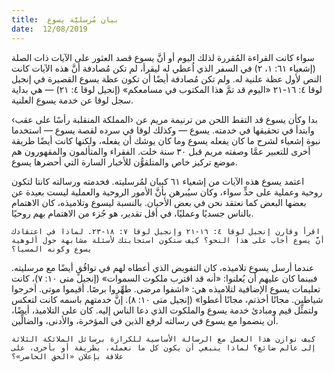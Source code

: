 ```yaml
---
title:  بيان مُرسليَّة يسوع
date:  12/08/2019
---
```


سواء كانت القراءة المُقررة لذلك اليوم أو أنَّ يسوع قصد العثور على الآيات ذات الصلة (إشعياء ٦١: ١، ٢) في السفر الذي اُعطي له ليقرأ، لم تكن مُصادفة أنَّ هذه الآيات كانت النص لأول عظة علنية له. ولم تكن مُصادفة أيضًا أن تكون عظة يسوع القصيرة في إنجيل لوقا ٤: ١٦-٢١ «اليوم قد تمَّ هذا المكتوب في مسامعكم» (إنجيل لوقا ٤: ٢١) — هي بداية سجل لوقا عن خدمة يسوع العلنية.

بدا وكأن يسوع قد التقط اللحن من ترنيمة مريم عن ‹المملكة المنقلبة رأسًا على عقب› وابتدأ في تحقيقها في خدمته. يسوع — وكذلك لوقا في سرده لقصة يسوع — استخدما نبوة إشعياء لشرح ما كان يفعله يسوع وما كان يوشك أن يفعله، ولكنها كانت أيضًا طريقة أخرى للتعبير عمَّا وصفته مريم قبل ٣٠ سنة خلت. الفقراء والمتألمون والمقهورون هم موضع تركيز خاص والمتلقوُّن للأخبار السارة التي أحضرها يسوع.

اعتمد يسوع هذه الآيات من إشعياء ٦١ كبيان لمُرسليته. فخدمته ورسالته كانتا لتكون روحية وعملية على حدٍّ سواء، وكان سيُبرهن بأنَّ الأمور الروحية والعملية ليست بعيدة عن بعضها البعض كما نعتقد نحن في بعض الأحيان. بالنسبة ليسوع وتلاميذه، كان الاهتمام بالناس جسديًا وعمليًا، في أقل تقدير، هو جُزء من الاهتمام بهم روحيًا.

`اقرأ وقارن إنجيل لوقا ٤: ١٦-٢١ وإنجيل لوقا ٧: ١٨-٢٣. لماذا في اعتقادك أنَّ يسوع أجاب على هذا النحو؟ كيف ستكون استجابتك لأسئلة مشابهة حول ألوهية يسوع وكونه المسيا؟`

عندما أرسل يسوع تلاميذه، كان التفويض الذي أعطاه لهم في توافُقٍ أيضًا مع مرسليته. فبينما كان عليهم أن يُعلنوا: «أنه قد اقترب ملكوت السموات» (إنجيل متى ١٠: ٧)، كانت تعليمات يسوع الإضافية لتلاميذه هي: «اشفوا مرضى. طهِّروا برصًا. أقيموا موتى. أخرجوا شياطين. مجانًا أخذتم، مجانًا أعطوا» (إنجيل متى ١٠: ٨). إنَّ خدمتهم باسمه كانت لتعكس ولتمثِّل قيم ومبادئ خدمة يسوع والملكوت الذي دعا الناس إليه. كان على التلاميذ، أيضًا، أن ينضموا مع يسوع في رسالته لرفع الذين في المؤخرة، والأدنى، والضالِّين.

`كيف نوازن هذا العمل مع الرسالة الأساسية للكرازة برسائل الملائكة الثلاثة إلى عالم ضائع؟ لماذا ينبغي أن يكون كل ما نعمله، بطريقة أو بأخرى، على علاقة بإعلان «الحق الحاضر»؟`